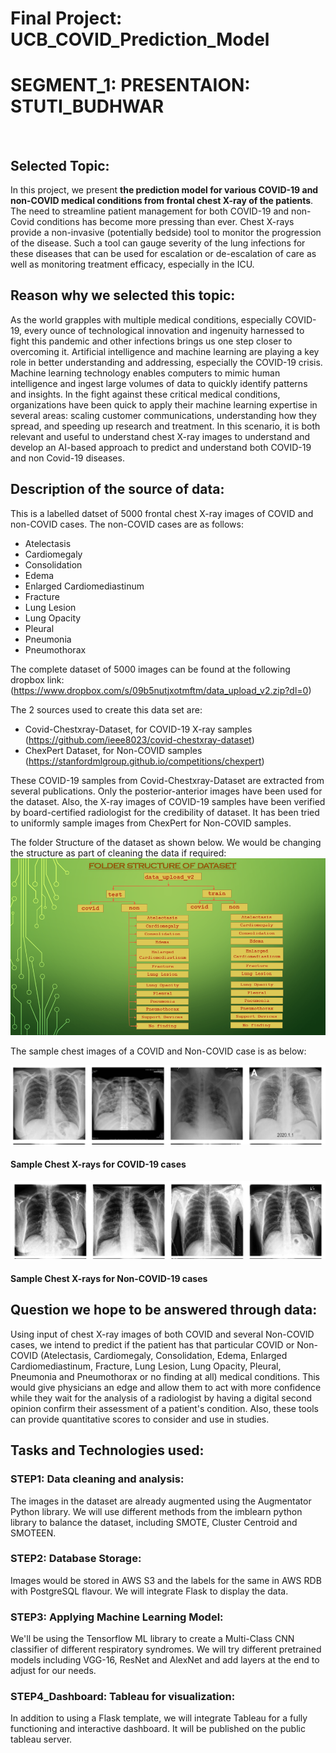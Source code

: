 # Final Project: UCB_COVID_Prediction_Model

# SEGMENT_1: PRESENTAION: STUTI_BUDHWAR
             

## Selected Topic:                                        
In this project, we present **the prediction model for various COVID-19 and non-COVID medical conditions from frontal chest X-ray of the patients**. The need to streamline patient management for both COVID-19 and non-Covid conditions has become more pressing than ever. Chest X-rays provide a non-invasive (potentially bedside) tool to monitor the progression of the disease. Such a tool can gauge severity of the lung infections for these diseases that can be used for escalation or de-escalation of care as well as monitoring treatment efficacy, especially in the ICU. 
 
## Reason why we selected this topic:                   
As the world grapples with multiple medical conditions, especially COVID-19, every ounce of technological innovation and ingenuity harnessed to fight this pandemic and other infections brings us one step closer to overcoming it. Artificial intelligence and machine learning are playing a key role in better understanding and addressing, especially the COVID-19 crisis. Machine learning technology enables computers to mimic human intelligence and ingest large volumes of data to quickly identify patterns and insights.
In the fight against these critical medical conditions, organizations have been quick to apply their machine learning expertise in several areas: scaling customer communications, understanding how they spread, and speeding up research and treatment. In this scenario, it is both relevant and useful to understand chest X-ray images to understand and develop an AI-based approach to predict and understand both COVID-19 and non Covid-19 diseases.
 
## Description of the source of data:
This is a labelled datset of 5000 frontal chest X-ray images of COVID and non-COVID cases. The non-COVID cases are as follows: 
 * Atelectasis
 * Cardiomegaly
 * Consolidation 
 * Edema
 * Enlarged Cardiomediastinum
 * Fracture
 * Lung Lesion
 * Lung Opacity
 * Pleural
 * Pneumonia
 * Pneumothorax
 
The complete dataset of 5000 images can be found at the following dropbox link: (https://www.dropbox.com/s/09b5nutjxotmftm/data_upload_v2.zip?dl=0)

The 2 sources used to create this data set are:
* Covid-Chestxray-Dataset, for COVID-19 X-ray samples
	(https://github.com/ieee8023/covid-chestxray-dataset)
* ChexPert Dataset, for Non-COVID samples
	(https://stanfordmlgroup.github.io/competitions/chexpert)
	
These COVID-19 samples from Covid-Chestxray-Dataset are extracted from several publications. Only the posterior-anterior images have been used for the dataset. Also, the X-ray images of COVID-19 samples have been verified by board-certified radiologist for the credibility of dataset. It has been tried to uniformly sample images from ChexPert for Non-COVID samples.

The folder Structure of the dataset as shown below. We would be changing the structure as part of cleaning the data if required:
![Folder_Structure_Of_Dataset](/Folder_Structure_Of_Dataset.png)

The sample chest images of a COVID and Non-COVID case is as below:

![Sample_covid_19_cases](/Sample_covid_19_cases.png)

#### Sample Chest X-rays for COVID-19 cases

![Sample_non_covid_19_cases](/Sample_non_covid_19_cases.png)

#### Sample Chest X-rays for Non-COVID-19 cases

## Question we hope to be answered through data:	
Using input of chest X-ray images of both COVID and several Non-COVID cases, we intend to predict if the patient has that particular COVID or Non-COVID (Atelectasis, Cardiomegaly, Consolidation, Edema, Enlarged Cardiomediastinum, Fracture, Lung Lesion, Lung Opacity, Pleural, Pneumonia and Pneumothorax or no finding at all) medical conditions.
This would give physicians an edge and allow them to act with more confidence while they wait for the analysis of a radiologist by having a digital second opinion confirm their assessment of a patient's condition. Also, these tools can provide quantitative scores to consider and use in studies.
 
## Tasks and Technologies used:
### **STEP1: Data cleaning and analysis:**
The images in the dataset are already augmented using the Augmentator Python library. We will use different methods from the imblearn python library to balance the dataset, including SMOTE, Cluster Centroid and SMOTEEN. 

### **STEP2: Database Storage:**
Images would be stored in AWS S3 and the labels for the same in AWS RDB with PostgreSQL flavour. We will integrate Flask to display the data.
 
### **STEP3: Applying Machine Learning Model:**
We'll be using the Tensorflow ML library to create a Multi-Class CNN classifier of different respiratory syndromes. We will try different pretrained models including VGG-16, ResNet and AlexNet and add layers at the end to adjust for our needs.
 
### **STEP4_Dashboard: Tableau for visualization:**
In addition to using a Flask template, we will integrate Tableau for a fully functioning and interactive dashboard. It will be published on the public tableau server.
 

